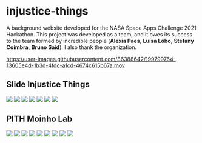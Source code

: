 # injustice-things
A background website developed for the NASA Space Apps Challenge 2021 Hackathon. This project was developed as a team, and it owes its success to the team formed by incredible people (<b>Alexia Paes</b>, <b>Luísa Lôbo</b>, <b>Stéfany Coimbra</b>, <b>Bruno Said</b>). I also thank the organization.

https://user-images.githubusercontent.com/86388642/199799764-13605e4d-1b3d-4fdc-a1cd-4674c615b67a.mov

## Slide Injustice Things

<div>
  <img src="injustice-things-slide/1.jpg"/>
  <img src="injustice-things-slide/2.jpg"/>
  <img src="injustice-things-slide/3.jpg"/>
  <img src="injustice-things-slide/4.jpg"/>
  <img src="injustice-things-slide/5.jpg"/>
  <img src="injustice-things-slide/6.jpg"/>
  <img src="injustice-things-slide/7.jpg"/>
</div>

## PITH Moinho Lab

<div>
  <img src="pith-moinho-lab/1.jpg"/>
  <img src="pith-moinho-lab/2.jpg"/>
  <img src="pith-moinho-lab/3.jpg"/>
  <img src="pith-moinho-lab/4.jpg"/>
  <img src="pith-moinho-lab/5.jpg"/>
  <img src="pith-moinho-lab/6.jpg"/>
  <img src="pith-moinho-lab/7.jpg"/>
  <img src="pith-moinho-lab/8.jpg"/>
  <img src="pith-moinho-lab/9.jpg"/>
</div>
